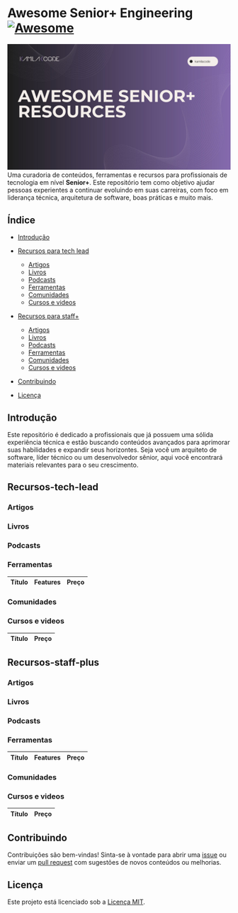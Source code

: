 # Awesome Senior+ Engineering [![Awesome](https://awesome.re/badge.svg)](https://awesome.re)

![Capa do Projeto](https://github.com/Kamilahsantos/awesome-senior-plus-engineering/blob/main/Capa-projeto.jpg)
Uma curadoria de conteúdos, ferramentas e recursos para profissionais de tecnologia em nível **Senior+**. Este repositório tem como objetivo ajudar pessoas experientes a continuar evoluindo em suas carreiras, com foco em liderança técnica, arquitetura de software, boas práticas e muito mais.

## Índice

- [Introdução](#introdução)
- [Recursos para tech lead](#Recursos-tech-lead)

  - [Artigos](#artigos)
  - [Livros](#livros)
  - [Podcasts](#podcasts)
  - [Ferramentas](#ferramentas)
  - [Comunidades](#comunidades)
  - [Cursos e videos](#comunidades)

- [Recursos para staff+](#Recursos-staff-plus)

  - [Artigos](#artigos)
  - [Livros](#livros)
  - [Podcasts](#podcasts)
  - [Ferramentas](#ferramentas)
  - [Comunidades](#comunidades)
  - [Cursos e videos](#comunidades)

- [Contribuindo](#contribuindo)
- [Licença](#licença)

## Introdução

Este repositório é dedicado a profissionais que já possuem uma sólida experiência técnica e estão buscando conteúdos avançados para aprimorar suas habilidades e expandir seus horizontes. Seja você um arquiteto de software, líder técnico ou um desenvolvedor sênior, aqui você encontrará materiais relevantes para o seu crescimento.

## Recursos-tech-lead

### Artigos

### Livros

### Podcasts

### Ferramentas

| Título | Features | Preço |
| ------ | -------- | ----- |

### Comunidades

### Cursos e videos

| Título | Preço |
| ------ | ----- |

## Recursos-staff-plus

### Artigos

### Livros

### Podcasts

### Ferramentas

| Título | Features | Preço |
| ------ | -------- | ----- |

### Comunidades

### Cursos e videos

| Título | Preço |
| ------ | ----- |

## Contribuindo

Contribuições são bem-vindas! Sinta-se à vontade para abrir uma [issue](#https://github.com/Kamilahsantos/awesome-senior-plus-engineering/issues) ou enviar um [pull request](#https://github.com/Kamilahsantos/awesome-senior-plus-engineering/pulls) com sugestões de novos conteúdos ou melhorias.

## Licença

Este projeto está licenciado sob a [Licença MIT](LICENSE).
